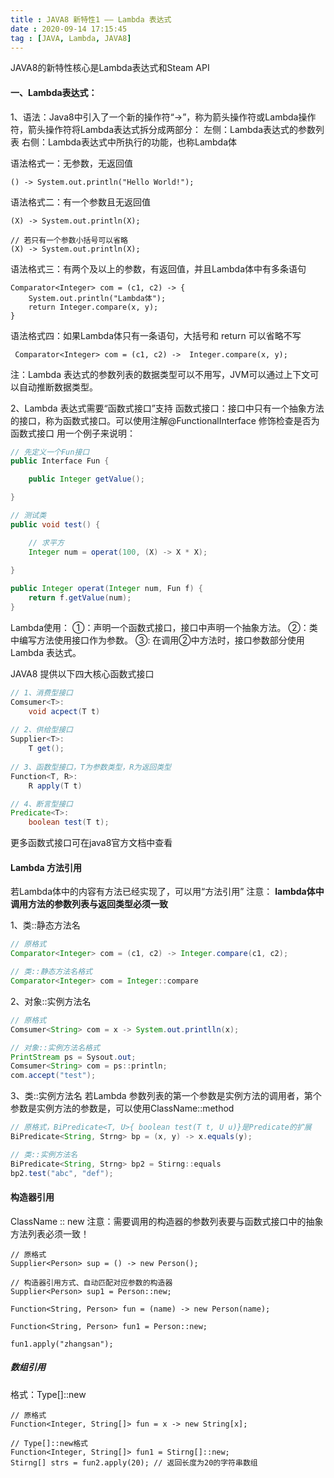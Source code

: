 ```yaml
---
title : JAVA8 新特性1 —— Lambda 表达式
date : 2020-09-14 17:15:45
tag : [JAVA, Lambda, JAVA8]
---
```




JAVA8的新特性核心是Lambda表达式和Steam API

#### 一、Lambda表达式：
1、语法：Java8中引入了一个新的操作符“->”，称为箭头操作符或Lambda操作符，箭头操作符将Lambda表达式拆分成两部分：
左侧：Lambda表达式的参数列表
右侧：Lambda表达式中所执行的功能，也称Lambda体

语法格式一：无参数，无返回值

    () -> System.out.println("Hello World!");

语法格式二：有一个参数且无返回值
    
    (X) -> System.out.println(X);
    
    // 若只有一个参数小括号可以省略
    (X) -> System.out.println(X);

语法格式三：有两个及以上的参数，有返回值，并且Lambda体中有多条语句
    
    Comparator<Integer> com = (c1, c2) -> {
        System.out.println("Lambda体");
        return Integer.compare(x, y);
    }

语法格式四：如果Lambda体只有一条语句，大括号和 return 可以省略不写

     Comparator<Integer> com = (c1, c2) ->  Integer.compare(x, y);

注：Lambda 表达式的参数列表的数据类型可以不用写，JVM可以通过上下文可以自动推断数据类型。

2、Lambda 表达式需要“函数式接口”支持
函数式接口：接口中只有一个抽象方法的接口，称为函数式接口。可以使用注解@FunctionalInterface 修饰检查是否为函数式接口
用一个例子来说明：

```java
// 先定义一个Fun接口
public Interface Fun {    

    public Integer getValue(); 

}

// 测试类
public void test() {

    // 求平方
    Integer num = operat(100, (X) -> X * X);
    
}

public Integer operat(Integer num, Fun f) {
    return f.getValue(num);
}

```
Lambda使用：
①：声明一个函数式接口，接口中声明一个抽象方法。
②：类中编写方法使用接口作为参数。
③: 在调用②中方法时，接口参数部分使用 Lambda 表达式。

JAVA8 提供以下四大核心函数式接口

```java
// 1、消费型接口
Comsumer<T>: 
    void acpect(T t)
    
// 2、供给型接口
Supplier<T>: 
    T get();
    
// 3、函数型接口，T为参数类型，R为返回类型
Function<T, R>: 
    R apply(T t)

// 4、断言型接口
Predicate<T>: 
    boolean test(T t);

```
更多函数式接口可在java8官方文档中查看


#### Lambda 方法引用

若Lambda体中的内容有方法已经实现了，可以用“方法引用”
注意：
**lambda体中调用方法的参数列表与返回类型必须一致**

1、类::静态方法名
```java
// 原格式
Comparator<Integer> com = (c1, c2) -> Integer.compare(c1, c2);

// 类::静态方法名格式
Comparator<Integer> com = Integer::compare
```

2、对象::实例方法名
```java
// 原格式
Comsumer<String> com = x -> System.out.printlln(x);

// 对象::实例方法名格式
PrintStream ps = Sysout.out;
Comsumer<String> com = ps::println;
com.accept("test");
```
3、类::实例方法名
若Lambda 参数列表的第一个参数是实例方法的调用者，第个参数是实例方法的参数是，可以使用ClassName::method
```java
// 原格式，BiPredicate<T, U>{ boolean test(T t, U u)}是Predicate的扩展
BiPredicate<String, Strng> bp = (x, y) -> x.equals(y);

// 类::实例方法名
BiPredicate<String, Strng> bp2 = Stirng::equals
bp2.test("abc", "def");
```

#### 构造器引用 
ClassName :: new
注意：需要调用的构造器的参数列表要与函数式接口中的抽象方法列表必须一致！

```
// 原格式
Supplier<Person> sup = () -> new Person();

// 构造器引用方式、自动匹配对应参数的构造器
Supplier<Person> sup1 = Person::new;

Function<String, Person> fun = (name) -> new Person(name);

Function<String, Person> fun1 = Person::new;

fun1.apply("zhangsan");
```

##### 数组引用
格式：Type[]::new

```
// 原格式
Function<Integer, String[]> fun = x -> new String[x];

// Type[]::new格式
Function<Integer, String[]> fun1 = Stirng[]::new;
Stirng[] strs = fun2.apply(20); // 返回长度为20的字符串数组
```